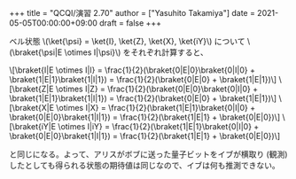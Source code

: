 +++
title = "QCQI/演習 2.70"
author = ["Yasuhito Takamiya"]
date = 2021-05-05T00:00:00+09:00
draft = false
+++

ベル状態 \\(\ket{\psi} = \ket{I}, \ket{Z}, \ket{X}, \ket{iY}\\) について \\(\braket{\psi|E \otimes I|\psi}\\) をそれぞれ計算すると、

\\[\braket{I|E \otimes I|I} = \frac{1}{2}(\braket{0|E|0}\braket{0|I|0} + \braket{1|E|1}\braket{1|I|1}) = \frac{1}{2}(\braket{0|E|0} + \braket{1|E|1})\\]
\\[\braket{Z|E \otimes I|Z} = \frac{1}{2}(\braket{0|E|0}\braket{0|I|0} + \braket{1|E|1}\braket{1|I|1}) = \frac{1}{2}(\braket{0|E|0} + \braket{1|E|1})\\]
\\[\braket{X|E \otimes I|X} = \frac{1}{2}(\braket{1|E|1}\braket{0|I|0} + \braket{0|E|0}\braket{1|I|1}) = \frac{1}{2}(\braket{1|E|1} + \braket{0|E|0})\\]
\\[\braket{iY|E \otimes I|iY} = \frac{1}{2}(\braket{1|E|1}\braket{0|I|0} + \braket{0|E|0}\braket{1|I|1}) = \frac{1}{2}(\braket{1|E|1} + \braket{0|E|0})\\]

と同じになる。よって、アリスがボブに送った量子ビットをイブが横取り (観測) したとしても得られる状態の期待値は同じなので、イブは何も推測できない。
